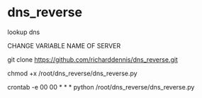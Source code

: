 # dns_reverse
lookup dns


CHANGE VARIABLE NAME OF SERVER


git clone https://github.com/richarddennis/dns_reverse.git

chmod +x /root/dns_reverse/dns_reverse.py

crontab -e
00 00 * * * python /root/dns_reverse/dns_reverse.py
